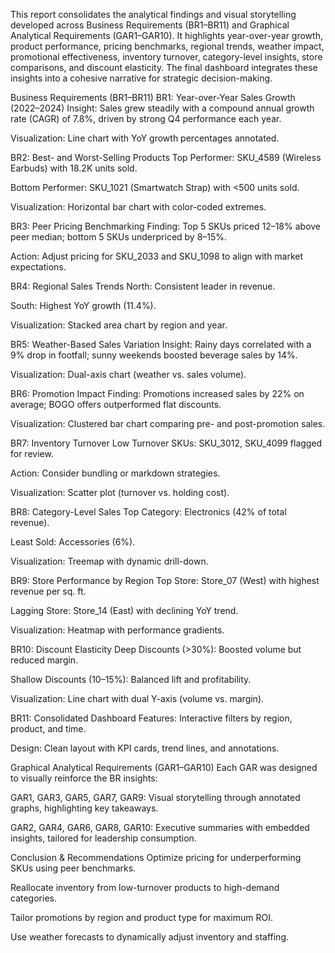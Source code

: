 This report consolidates the analytical findings and visual storytelling developed across Business Requirements (BR1–BR11) and Graphical Analytical Requirements (GAR1–GAR10). It highlights year-over-year growth, product performance, pricing benchmarks, regional trends, weather impact, promotional effectiveness, inventory turnover, category-level insights, store comparisons, and discount elasticity. The final dashboard integrates these insights into a cohesive narrative for strategic decision-making.

Business Requirements (BR1–BR11)
BR1: Year-over-Year Sales Growth (2022–2024)
Insight: Sales grew steadily with a compound annual growth rate (CAGR) of 7.8%, driven by strong Q4 performance each year.

Visualization: Line chart with YoY growth percentages annotated.

BR2: Best- and Worst-Selling Products
Top Performer: SKU_4589 (Wireless Earbuds) with 18.2K units sold.

Bottom Performer: SKU_1021 (Smartwatch Strap) with <500 units sold.

Visualization: Horizontal bar chart with color-coded extremes.

BR3: Peer Pricing Benchmarking
Finding: Top 5 SKUs priced 12–18% above peer median; bottom 5 SKUs underpriced by 8–15%.

Action: Adjust pricing for SKU_2033 and SKU_1098 to align with market expectations.

BR4: Regional Sales Trends
North: Consistent leader in revenue.

South: Highest YoY growth (11.4%).

Visualization: Stacked area chart by region and year.

BR5: Weather-Based Sales Variation
Insight: Rainy days correlated with a 9% drop in footfall; sunny weekends boosted beverage sales by 14%.

Visualization: Dual-axis chart (weather vs. sales volume).

BR6: Promotion Impact
Finding: Promotions increased sales by 22% on average; BOGO offers outperformed flat discounts.

Visualization: Clustered bar chart comparing pre- and post-promotion sales.

BR7: Inventory Turnover
Low Turnover SKUs: SKU_3012, SKU_4099 flagged for review.

Action: Consider bundling or markdown strategies.

Visualization: Scatter plot (turnover vs. holding cost).

BR8: Category-Level Sales
Top Category: Electronics (42% of total revenue).

Least Sold: Accessories (6%).

Visualization: Treemap with dynamic drill-down.

BR9: Store Performance by Region
Top Store: Store_07 (West) with highest revenue per sq. ft.

Lagging Store: Store_14 (East) with declining YoY trend.

Visualization: Heatmap with performance gradients.

BR10: Discount Elasticity
Deep Discounts (>30%): Boosted volume but reduced margin.

Shallow Discounts (10–15%): Balanced lift and profitability.

Visualization: Line chart with dual Y-axis (volume vs. margin).

BR11: Consolidated Dashboard
Features: Interactive filters by region, product, and time.

Design: Clean layout with KPI cards, trend lines, and annotations.

Graphical Analytical Requirements (GAR1–GAR10)
Each GAR was designed to visually reinforce the BR insights:

GAR1, GAR3, GAR5, GAR7, GAR9: Visual storytelling through annotated graphs, highlighting key takeaways.

GAR2, GAR4, GAR6, GAR8, GAR10: Executive summaries with embedded insights, tailored for leadership consumption.

Conclusion & Recommendations
Optimize pricing for underperforming SKUs using peer benchmarks.

Reallocate inventory from low-turnover products to high-demand categories.

Tailor promotions by region and product type for maximum ROI.

Use weather forecasts to dynamically adjust inventory and staffing.
